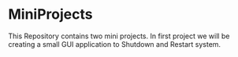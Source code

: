 # MiniProjects
This Repository contains two mini projects.
In first project we will be creating a small GUI application to Shutdown and Restart system.
